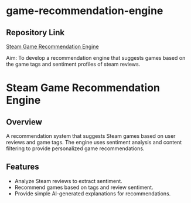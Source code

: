# game-recommendation-engine


## Repository Link
[Steam Game Recommendation Engine](https://github.com/ShaileshDonthi/game-recommendation-engine)


Aim: 
To develop a recommendation engine that suggests games 
based on the game tags and sentiment profiles of steam 
reviews.

# Steam Game Recommendation Engine

## Overview
A recommendation system that suggests Steam games based on user reviews and game tags. The engine uses sentiment analysis and content filtering to provide personalized game recommendations.

## Features
- Analyze Steam reviews to extract sentiment.
- Recommend games based on tags and review sentiment.
- Provide simple AI-generated explanations for recommendations.
